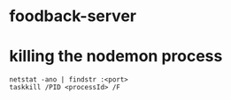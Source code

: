 # foodback-server

# killing the nodemon process

```
netstat -ano | findstr :<port>
taskkill /PID <processId> /F
```